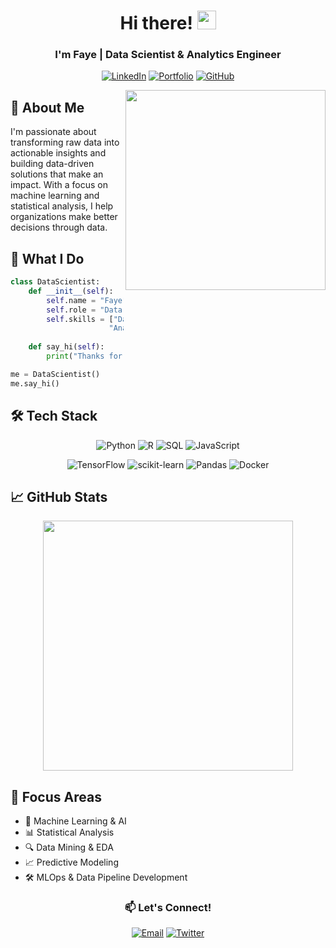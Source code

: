 <div align="center">

# Hi there! <img src="https://raw.githubusercontent.com/MartinHeinz/MartinHeinz/master/wave.gif" width="30px" height="30px">

### I'm Faye | Data Scientist & Analytics Engineer

[![LinkedIn](https://img.shields.io/badge/LinkedIn-Connect-blue?style=for-the-badge&logo=linkedin)](https://linkedin.com/in/faye)
[![Portfolio](https://img.shields.io/badge/Portfolio-Visit-ff69b4?style=for-the-badge&logo=google-chrome)](https://faye.dev)
[![GitHub](https://img.shields.io/badge/GitHub-Follow-black?style=for-the-badge&logo=github)](https://github.com/faye)

</div>

<img align="right" src="https://github-readme-stats.vercel.app/api/top-langs/?username=faye&layout=compact&theme=radical" width="320">

## 💫 About Me

I'm passionate about transforming raw data into actionable insights and building data-driven solutions that make an impact. With a focus on machine learning and statistical analysis, I help organizations make better decisions through data.

## 🚀 What I Do

```python
class DataScientist:
    def __init__(self):
        self.name = "Faye"
        self.role = "Data Scientist & Analytics Engineer"
        self.skills = ["Data Science", "ML Engineering", 
                      "Analytics", "Data Visualization"]
        
    def say_hi(self):
        print("Thanks for dropping by!")

me = DataScientist()
me.say_hi()
```

## 🛠️ Tech Stack

<div align="center">

![Python](https://img.shields.io/badge/Python-3776AB?style=flat-square&logo=python&logoColor=white)
![R](https://img.shields.io/badge/R-276DC3?style=flat-square&logo=r&logoColor=white)
![SQL](https://img.shields.io/badge/SQL-4479A1?style=flat-square&logo=postgresql&logoColor=white)
![JavaScript](https://img.shields.io/badge/JavaScript-F7DF1E?style=flat-square&logo=javascript&logoColor=black)

![TensorFlow](https://img.shields.io/badge/TensorFlow-FF6F00?style=flat-square&logo=tensorflow&logoColor=white)
![scikit-learn](https://img.shields.io/badge/scikit--learn-F7931E?style=flat-square&logo=scikit-learn&logoColor=white)
![Pandas](https://img.shields.io/badge/Pandas-150458?style=flat-square&logo=pandas&logoColor=white)
![Docker](https://img.shields.io/badge/Docker-2496ED?style=flat-square&logo=docker&logoColor=white)

</div>

## 📈 GitHub Stats

<div align="center">
<img src="https://github-readme-streak-stats.herokuapp.com/?user=faye&theme=radical" width="400">
</div>

## 🎯 Focus Areas

- 🤖 Machine Learning & AI
- 📊 Statistical Analysis
- 🔍 Data Mining & EDA
- 📈 Predictive Modeling
- 🛠️ MLOps & Data Pipeline Development

<div align="center">

### 📫 Let's Connect!

[![Email](https://img.shields.io/badge/Email-D14836?style=for-the-badge&logo=gmail&logoColor=white)](mailto:hello@faye.dev)
[![Twitter](https://img.shields.io/badge/Twitter-1DA1F2?style=for-the-badge&logo=twitter&logoColor=white)](https://twitter.com/faye)

</div>
